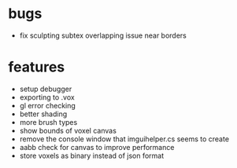 # bugs
- fix sculpting subtex overlapping issue near borders

# features
- setup debugger
- exporting to .vox
- gl error checking
- better shading
- more brush types
- show bounds of voxel canvas
- remove the console window that imguihelper.cs seems to create
- aabb check for canvas to improve performance
- store voxels as binary instead of json format